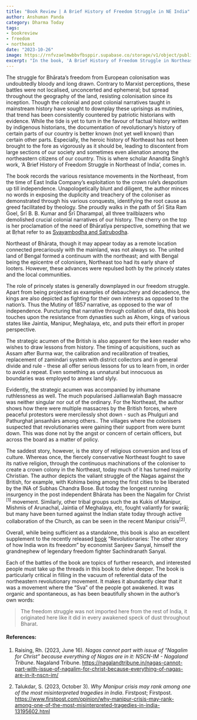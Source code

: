 ```yaml
---
title: "Book Review | A Brief History of Freedom Struggle in NE India"
author: Anshuman Panda
category: Dharma Today
tags: 
- bookreview
- freedom
- northeast
date: "2023-10-26"
image: https://rnfvzaelmwbbvfbsppir.supabase.co/storage/v1/object/public/brhatwebsite/05dhiti/northeastfreedomstruggle.webp
excerpt: "In the book, 'A Brief History of Freedom Struggle in Northeast India', Anandita Singh brings the valorous streak of indigenous revolution, shedding light through an Indic perspective. "
---
```


The struggle for Bhārata’s freedom from European colonisation was undoubtedly bloody and long drawn. Contrary to Marxist perceptions, these battles were not localised, unconcerted and ephemeral; but spread throughout the geography of the land, resisting colonisation since its inception. Though the colonial and post colonial narratives taught in mainstream history have sought to downplay these uprisings as mutinies, that trend has been consistently countered by patriotic historians with evidence. While the tide is yet to turn in the favour of factual history written by indigenous historians, the documentation of revolutionary’s history of certain parts of our country is better known (not yet well known) than certain other parts. Especially, the heroic history of Northeast has not been brought to the fore as vigorously as it should be, leading to discontent from large sections of our society and sometimes even alienation among the northeastern citizens of our country. This is where scholar Anandita Singh’s work, ‘A Brief History of Freedom Struggle in Northeast of India’, comes in.

The book records the various resistance movements in the Northeast, from the time of East India Company’s exploitation to the crown rule’s despotism up till independence. Unapologetically blunt and diligent, the author minces no words in exposing the duplicity and treachery of the coloniser as demonstrated through his various conquests, identifying the root cause as greed facilitated by theology. She proudly walks in the path of Śrī  Sita Ram Goel, Śrī B. B. Kumar and Śrī Dharampal, all three trailblazers who demolished crucial colonial narratives of our history. The cherry on the top is her proclamation of the need of Bhāratīya perspective, something that we at Bṛhat refer to as [Svayambodha and Śatrubodha](https://www.brhat.in/dhiti/shatrubodhasvayambodha).

Northeast of Bhārata, though it may appear today as a remote location connected precariously with the mainland, was not always so. The united land of Bengal formed a continuum with the northeast; and with Bengal being the epicentre of colonisers, Northeast too had its early share of looters. However, these advances were repulsed both by the princely states and the local communities. 

The role of princely states is generally downplayed in our freedom struggle. Apart from being projected as examples of debauchery and decadence, the kings are also depicted as fighting for their own interests as opposed to the nation’s. Thus the Mutiny of 1857 narrative, as opposed to the war of independence. Puncturing that narrative through collation of data, this book touches upon the resistance from dynasties such as Ahom, kings of various states like Jaintia, Manipur, Meghalaya, etc, and puts their effort in proper perspective. 

The strategic acumen of the British is also apparent for the keen reader who wishes to draw lessons from history. The timing of acquisitions, such as Assam after Burma war, the calibration and recalibration of treaties, replacement of zamindari system with district collectors and in general divide and rule - these all offer serious lessons for us to learn from, in order to avoid a repeat. Even something as unnatural but innocuous as boundaries was employed to annex land slyly.

Evidently, the strategic acumen was accompanied by inhumane ruthlessness as well. The much popularised Jallianwalah Bagh massacre was neither singular nor out of the ordinary. For the Northeast, the author shows how there were multiple massacres by the British forces, where peaceful protestors were mercilessly shot down - such as Phulguri and Pathurghat jansanhārs among others.. The villages where the colonisers suspected that revolutionaries were gaining their support from were burnt down. This was done not by the angst or concern of certain officers, but across the board as a matter of policy.

The saddest story, however, is the story of religious conversion and loss of culture. Whereas once, the fiercely conservative Northeast fought to save its native religion, through the continuous machinations of the coloniser to create a crown colony in the Northeast, today much of it has turned majority Christian. The author depicts the valiant struggle of the Nagas against the British, for example, with Kohima being among the first cities to be liberated by the INA of Subhas Chandra Bose. But today the longest running insurgency in the post independent Bhārata has been the Nagalim for Christ <sup>[1]</sup> movement. Similarly, other tribal groups such the as Kukis of Manipur, Mishmis of Arunachal, Jaintia of Meghalaya, etc, fought valiantly for swarāj; but many have been turned against the Indian state today through active collaboration of the Church, as can be seen in the recent Manipur crisis<sup>[2]</sup>.

Overall, while being sufficient as a standalone, this book is also an excellent supplement to the recently released [book](https://www.brhat.in/dhiti/truepriceoffreedom) “Revolutionaries: The other story of how India won its freedom” by economist Sanjeev Sanyal, himself the grandnephew of legendary freedom fighter Sachindranath Sanyal. 

Each of the battles of the book are topics of further research, and interested people must take up the threads in this book to delve deeper. The book is particularly critical  in filling in the vacuum of referential data of the northeastern revolutionary movement. It makes it abundantly clear that it was a movement where the “Sva” of the people got awakened. It was organic and spontaneous, as has been beautifully shown in the author’s own words:

>The freedom struggle was not imported here from the rest of India, it originated here like it did in every awakened speck of dust throughout Bharat.  

#### References:

1. Raising, Rh. (2023, June 16). _Nagas cannot part with issue of “Nagalim for Christ” because everything of Nagas are in it: NSCN-IM - Nagaland Tribune_. Nagaland Tribune. https://nagalandtribune.in/nagas-cannot-part-with-issue-of-nagalim-for-christ-because-everything-of-nagas-are-in-it-nscn-im/

2. Talukdar, S. (2023, October 3). _Why Manipur crisis may rank among one of the most misinterpreted tragedies in India_. Firstpost; Firstpost. https://www.firstpost.com/opinion/why-manipur-crisis-may-rank-among-one-of-the-most-misinterpreted-tragedies-in-india-13195602.html
